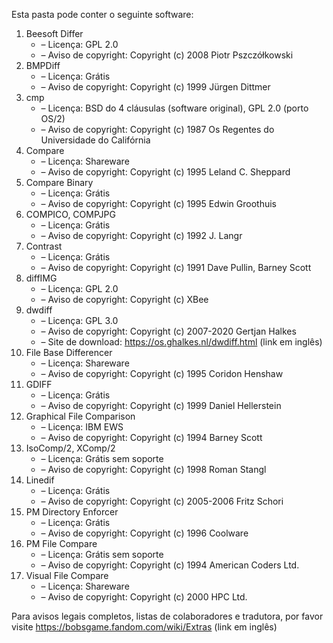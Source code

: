 ﻿Esta pasta pode conter o seguinte software:

1. Beesoft Differ
   - – Licença: GPL 2.0
   - – Aviso de copyright: Copyright (c) 2008 Piotr Pszczółkowski
2. BMPDiff
   - – Licença: Grátis
   - – Aviso de copyright: Copyright (c) 1999 Jürgen Dittmer
3. cmp
   - – Licença: BSD do 4 cláusulas (software original), GPL 2.0 (porto OS/2)
   - – Aviso de copyright: Copyright (c) 1987 Os Regentes do Universidade do Califórnia
4. Compare
   - – Licença: Shareware
   - – Aviso de copyright: Copyright (c) 1995 Leland C. Sheppard
5. Compare Binary
   - – Licença: Grátis
   - – Aviso de copyright: Copyright (c) 1995 Edwin Groothuis
6. COMPICO, COMPJPG
   - – Licença: Grátis
   - – Aviso de copyright: Copyright (c) 1992 J. Langr
7. Contrast
   - – Licença: Grátis
   - – Aviso de copyright: Copyright (c) 1991 Dave Pullin, Barney Scott
8. diffIMG
   - – Licença: GPL 2.0
   - – Aviso de copyright: Copyright (c) XBee
9. dwdiff
   - – Licença: GPL 3.0
   - – Aviso de copyright: Copyright (c) 2007-2020 Gertjan Halkes
   - – Site de download: https://os.ghalkes.nl/dwdiff.html (link em inglês)
10. File Base Differencer
    - – Licença: Shareware
    - – Aviso de copyright: Copyright (c) 1995 Coridon Henshaw
11. GDIFF
    - – Licença: Grátis
    - – Aviso de copyright: Copyright (c) 1999 Daniel Hellerstein
12. Graphical File Comparison
    - – Licença: IBM EWS
    - – Aviso de copyright: Copyright (c) 1994 Barney Scott
13. IsoComp/2, XComp/2
    - – Licença: Grátis sem soporte
    - – Aviso de copyright: Copyright (c) 1998 Roman Stangl
14. Linedif
    - – Licença: Grátis
    - – Aviso de copyright: Copyright (c) 2005-2006 Fritz Schori
15. PM Directory Enforcer
    - – Licença: Grátis
    - – Aviso de copyright: Copyright (c) 1996 Coolware
16. PM File Compare
    - – Licença: Grátis sem soporte
    - – Aviso de copyright: Copyright (c) 1994 American Coders Ltd.
17. Visual File Compare
    - – Licença: Shareware
    - – Aviso de copyright: Copyright (c) 2000 HPC Ltd.

Para avisos legais completos, listas de colaboradores e tradutora, por favor visite https://bobsgame.fandom.com/wiki/Extras (link em inglês)
